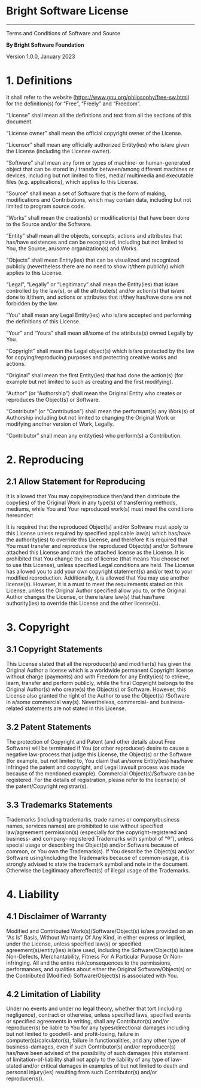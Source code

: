 # Bright Software License

---

Terms and Conditions of Software and Source

**By Bright Software Foundation**

Version 1.0.0, January 2023

# 1. 	Definitions

It shall refer to the website (https://www.gnu.org/philosophy/free-sw.html) for the definition(s) for 
“Free”, “Freely” and “Freedom”.

“License” shall mean all the definitions and text from all the sections of this document.

“License owner” shall mean the official copyright owner of the License.

“Licensor” shall mean any officially authorized Entity(ies) who is/are given the License (including
the License owner).

“Software” shall mean any form or types of machine- or human-generated object that can be stored in /
transfer between/among different machines or devices, including but not limited to files, media/
multimedia and executable files (e.g. applications), which applies to this License.

“Source” shall mean a set of Software that is the form of making, modifications and Contributions, 
which may contain data, including but not limited to program source code.

“Works” shall mean the creation(s) or modification(s) that have been done to the Source and/or the 
Software.

“Entity” shall mean all the objects, concepts, actions and attributes that has/have existences and
can be recognized, including but not limited to You, the Source, an/some organization(s) and Works.

“Objects” shall mean Entity(ies) that can be visualized and recognized publicly (nevertheless there
are no need to show it/them publicly) which applies to this License.

“Legal”, “Legally” or “Legitimacy” shall mean the Entity(ies) that is/are controlled by the law(s),
or all the attribute(s) and/or action(s) that is/are done to it/them, and actions or attributes that
it/they has/have done are not forbidden by the law.

“You” shall mean any Legal Entity(ies) who is/are accepted and performing the definitions of this
License.

“Your” and “Yours” shall mean all/some of the attribute(s) owned Legally by You.

“Copyright” shall mean the Legal object(s) which is/are protected by the law for copying/reproducing
purposes and protecting creative works and actions.

“Original” shall mean the first Entity(ies) that had done the action(s) (for example but not limited
to such as creating and the first modifying).

“Author” (or “Authorship”) shall mean the Original Entity who creates or reproduces the Object(s) or
Software.

“Contribute” (or “Contribution”) shall mean the performant(s) any Work(s) of Authorship including but
not limited to changing the Original Work or modifying another version of Work, Legally.

“Contributor” shall mean any entity(ies) who perform(s) a Contribution.

# 2. 	Reproducing

## 2.1	Allow Statement for Reproducing

It is allowed that You may copy/reproduce then/and then distribute the copy(ies) of the Original Work
in any type(s) of transferring methods, mediums, while You and Your reproduced work(s) must meet the
conditions hereunder:

It is required that the reproduced Object(s) and/or Software must apply to this License unless required
by specified applicable law(s) which has/have the authority(ies) to override this License, and therefore
It is required that You must transfer and reproduce the reproduced Object(s) and/or Software attached
this License and mark the attached license as the License.
It is prohibited that You change the use of license (that means You choose not to use this License),
unless specified Legal conditions are held.
The License has allowed you to add your own copyright statement(s) and/or text to your modified reproduction.
Additionally, it is allowed that You may use another license(s). However, it is a must to meet the
requirements stated on this License, unless the Original Author specified allow you to, or the Original Author
changes the License, or there is/are law(s) that has/have authority(ies) to override this License and the other
license(s).
# 3. 	Copyright
## 3.1	Copyright Statements
This License stated that all the reproducer(s) and modifier(s) has given the Original Author a license which is
a worldwide permanent Copyright license without charge (payments) and with Freedom for any Entity(ies) to 
etrieve, learn, transfer and perform publicly, while the final Copyright belongs to the Original Author(s) who
create(s) the Object(s) or Software. However, this License also granted the right of the Author to use the Object(s)
/Software in a/some commercial way(s). Nevertheless, commercial- and business-related statements are not stated in
this License.
## 3.2	Patent Statements
The protection of Copyright and Patent (and other details about Free Software) will be terminated if You (or other
reproducer) desire to cause a negative law-process that judge this License, the Object(s) or the Software (for
example, but not limited to, You claim that an/some Entity(ies) has/have infringed the patent and copyright, and
Legal lawsuit process was made because of the mentioned example). Commercial Object(s)/Software can be registered.
For the details of registration, please refer to the license(s) of the  patent/Copyright registrar(s).
## 3.3	Trademarks Statements
Trademarks (including trademarks, trade names or company/business names,  services names) are prohibited to use
without specified law/agreement permission(s) (especially for the copyright-registered and business- and company-
registered Trademarks with symbol of “®”), unless special usage or describing the Object(s) and/or Software
because of common, or You own the Trademark(s). If You describe the Object(s) and/or Software using/including
the Trademarks because of common-usage, it is strongly advised to state the trademark symbol and note in the
document. Otherwise the Legitimacy aftereffect(s) of illegal usage of the Trademarks.
# 4. 	Liability
## 4.1	Disclaimer of Warranty
Modified and Contributed Work(s)/Software/Object(s) is/are provided on an “As Is” Basis, Without Warranty Of Any
Kind, in either express or implied, under the License, unless specified law(s) or specified agreement(s)/entity(ies)
is/are used, including the Software/Object(s) is/are Non-Defects, Merchantability, Fitness For A Particular
Purpose Or Non-infringing. All and the entire risk/consequences to the permissions, performances, and qualities
about either the Original Software/Object(s) or the Contributed (Modified) Software/Object(s) is associated with You.
## 4.2	Limitation of Liability
Under no events and under no legal theory, whether that tort (including negligence), contract or otherwise, unless
specified laws, specified events or specified agreements in writing, shall any Contributor(s) and/or reproducer(s)
be liable to You for any types/directional damages including but not limited to goodwill- and profit-losing, failure
in computer(s)/calculator(s), failure in functionalities, and any other type of business-damages, even if such
Contributor(s) and/or reproducer(s) has/have been advised of the possibility of such damages (this statement of
limitation-of-liability shall not apply to the liability of any type of law-stated and/or critical damages in
examples of but not limited to death and personal injury(ies) resulting from such Contributor(s) and/or
reproducer(s)).
